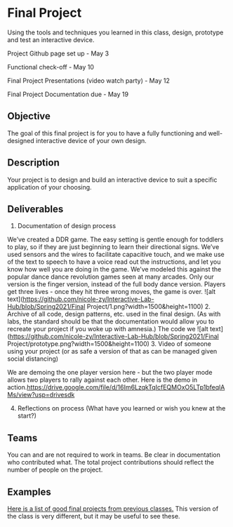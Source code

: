 # Final Project

Using the tools and techniques you learned in this class, design, prototype and test an interactive device.

Project Github page set up - May 3

Functional check-off - May 10
 
Final Project Presentations (video watch party) - May 12

Final Project Documentation due - May 19



## Objective

The goal of this final project is for you to have a fully functioning and well-designed interactive device of your own design.
 
## Description
Your project is to design and build an interactive device to suit a specific application of your choosing. 

## Deliverables

1. Documentation of design process

We’ve created a DDR game. The easy setting is gentle enough for toddlers to play, so if they are just beginning to learn their directional signs. We’ve used sensors and the wires to facilitate capacitive touch, and we make use of the text to speech to have a voice read out the instructions, and let you know how well you are doing in the game. We’ve modeled this against the popular dance dance revolution games seen at many arcades. Only our version is the finger version, instead of the full body dance version. Players get three lives - once they hit three wrong moves, the game is over. 
![alt text](https://github.com/nicole-zy/Interactive-Lab-Hub/blob/Spring2021/Final Project/1.png?width=1500&height=1100)
2. Archive of all code, design patterns, etc. used in the final design. (As with labs, the standard should be that the documentation would allow you to recreate your project if you woke up with amnesia.)
The code we 
![alt text](https://github.com/nicole-zy/Interactive-Lab-Hub/blob/Spring2021/Final Project/prototype.png?width=1500&height=1100)
3. Video of someone using your project (or as safe a version of that as can be managed given social distancing)

We are demoing the one player version here - but the two player mode allows two players to rally against each other. 
Here is the demo in action.https://drive.google.com/file/d/16Im6LzqkTqIcfEQMOxO5LTp1bfeqlAMs/view?usp=drivesdk

4. Reflections on process (What have you learned or wish you knew at the start?)


## Teams

You can and are not required to work in teams. Be clear in documentation who contributed what. The total project contributions should reflect the number of people on the project.

## Examples

[Here is a list of good final projects from previous classes.](https://github.com/FAR-Lab/Developing-and-Designing-Interactive-Devices/wiki/Previous-Final-Projects)
This version of the class is very different, but it may be useful to see these.
